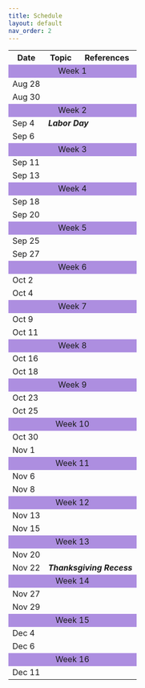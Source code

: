 ```yaml
---
title: Schedule
layout: default
nav_order: 2
---
```





<table>
    <tr>
        <th>Date</th>
        <th>Topic</th>
        <th>References</th>
    </tr>
    <tr>
        <td colspan="3" bgcolor="#ADD8E6e" style="text-align: center"> Week 1</td>
    </tr>
    <tr>
        <td>Aug 28</td>
        <td></td>
        <td></td>
    </tr>
        <tr>
        <td>Aug 30</td>
        <td></td>
        <td></td>
    </tr>
        <tr>
        <td colspan="3" bgcolor="#ADD8E6e" style="text-align: center"> Week 2</td>
    </tr>
        <tr>
        <td>Sep 4</td>
        <td colspan="2"><i><b>Labor Day</b></i></td>   
    </tr>
        <tr>
        <td>Sep 6</td>
        <td></td>
        <td></td>
    </tr>
    <tr>
        <td colspan="3" bgcolor="#ADD8E6e" style="text-align: center"> Week 3</td>
    </tr>
        <tr>
        <td>Sep 11</td>
        <td></td>
        <td></td>
    </tr>
        <tr>
        <td>Sep 13</td>
        <td></td>
        <td></td>
    </tr>
        <tr>
        <td colspan="3" bgcolor="#ADD8E6e" style="text-align: center"> Week 4</td>
    </tr>
        <tr>
        <td>Sep 18</td>
        <td></td>
        <td></td>
    </tr>
        <tr>
        <td>Sep 20</td>
        <td></td>
        <td></td>
    </tr>
        <tr>
        <td colspan="3" bgcolor="#ADD8E6e" style="text-align: center"> Week 5</td>
    </tr>
        <tr>
        <td>Sep 25</td>
        <td></td>
        <td></td>
    </tr>
        <tr>
        <td>Sep 27</td>
        <td></td>
        <td></td>
    </tr>
    <tr>
        <td colspan="3" bgcolor="#ADD8E6e" style="text-align: center"> Week 6</td>
    </tr>
        <tr>
        <td>Oct 2</td>
        <td></td>
        <td></td>
    </tr>
        <tr>
        <td>Oct 4</td>
        <td></td>
        <td></td>
    </tr>
    <tr>
        <td colspan="3" bgcolor="#ADD8E6e" style="text-align: center"> Week 7</td>
    </tr>
        <tr>
        <td>Oct 9</td>
        <td></td>
        <td></td>
    </tr>
        <tr>
        <td>Oct 11</td>
        <td></td>
        <td></td>
    </tr>
    <tr>
        <td colspan="3" bgcolor="#ADD8E6e" style="text-align: center"> Week 8</td>
    </tr>
        <tr>
        <td>Oct 16</td>
        <td></td>
        <td></td>
    </tr>
        <tr>
        <td>Oct 18</td>
        <td></td>
        <td></td>
    </tr>
    <tr>
        <td colspan="3" bgcolor="#ADD8E6e" style="text-align: center"> Week 9</td>
    </tr>
        <tr>
        <td>Oct 23</td>
        <td></td>
        <td></td>
    </tr>
        <tr>
        <td>Oct 25</td>
        <td></td>
        <td></td>
    </tr>
    <tr>
        <td colspan="3" bgcolor="#ADD8E6e" style="text-align: center"> Week 10</td>
    </tr>
        <tr>
        <td>Oct 30</td>
        <td></td>
        <td></td>
    </tr>
        <tr>
        <td>Nov 1</td>
        <td></td>
        <td></td>
    </tr>
    <tr>
        <td colspan="3" bgcolor="#ADD8E6e" style="text-align: center"> Week 11</td>
    </tr>
        <tr>
        <td>Nov 6</td>
        <td></td>
        <td></td>
    </tr>
        <tr>
        <td>Nov 8</td>
        <td></td>
        <td></td>
    </tr>
    <tr>
        <td colspan="3" bgcolor="#ADD8E6e" style="text-align: center"> Week 12</td>
    </tr>
        <tr>
        <td>Nov 13</td>
        <td></td>
        <td></td>
    </tr>
        <tr>
        <td>Nov 15</td>
        <td></td>
        <td></td>
    </tr>
    <tr>
        <td colspan="3" bgcolor="#ADD8E6e" style="text-align: center"> Week 13</td>
    </tr>
        <tr>
        <td>Nov 20</td>
        <td></td>
        <td></td>
    </tr>
        <tr>
        <td>Nov 22</td>
        <td colspan="2"><i><b>Thanksgiving Recess</b></i></td>
    </tr>
    <tr>
        <td colspan="3" bgcolor="#ADD8E6e" style="text-align: center"> Week 14</td>
    </tr>
        <tr>
        <td>Nov 27</td>
        <td></td>
        <td></td>
    </tr>
        <tr>
        <td>Nov 29</td>
        <td></td>
        <td></td>
    </tr>
     <tr>
        <td colspan="3" bgcolor="#ADD8E6e" style="text-align: center"> Week 15</td>
    </tr>
        <tr>
        <td>Dec 4</td>
        <td></td>
        <td></td>
    </tr>
        <tr>
        <td>Dec 6</td>
        <td></td>
        <td></td>
    </tr>
     <tr>
        <td colspan="3" bgcolor="#ADD8E6e" style="text-align: center"> Week 16</td>
    </tr>
        <tr>
        <td>Dec 11</td>
        <td></td>
        <td></td>
</table>